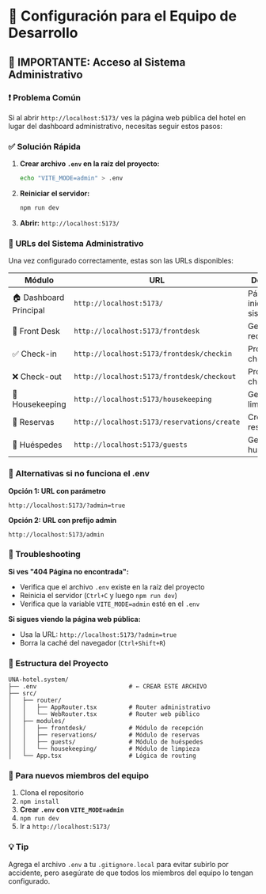 # 🔧 Configuración para el Equipo de Desarrollo

## 🚨 IMPORTANTE: Acceso al Sistema Administrativo

### ❗ Problema Común
Si al abrir `http://localhost:5173/` ves la página web pública del hotel en lugar del dashboard administrativo, necesitas seguir estos pasos:

### ✅ Solución Rápida

1. **Crear archivo `.env` en la raíz del proyecto:**
   ```bash
   echo "VITE_MODE=admin" > .env
   ```

2. **Reiniciar el servidor:**
   ```bash
   npm run dev
   ```

3. **Abrir:** `http://localhost:5173/`

### 🎯 URLs del Sistema Administrativo

Una vez configurado correctamente, estas son las URLs disponibles:

| Módulo | URL | Descripción |
|--------|-----|-------------|
| 🏠 Dashboard Principal | `http://localhost:5173/` | Página de inicio del sistema |
| 🏢 Front Desk | `http://localhost:5173/frontdesk` | Gestión de recepción |
| ✅ Check-in | `http://localhost:5173/frontdesk/checkin` | Proceso de check-in |
| ❌ Check-out | `http://localhost:5173/frontdesk/checkout` | Proceso de check-out |
| 🧹 Housekeeping | `http://localhost:5173/housekeeping` | Gestión de limpieza |
| 📅 Reservas | `http://localhost:5173/reservations/create` | Crear reservaciones |
| 👥 Huéspedes | `http://localhost:5173/guests` | Gestión de huéspedes |

### 🔄 Alternativas si no funciona el .env

**Opción 1: URL con parámetro**
```
http://localhost:5173/?admin=true
```

**Opción 2: URL con prefijo admin**
```
http://localhost:5173/admin
```

### 🐛 Troubleshooting

**Si ves "404 Página no encontrada":**
- Verifica que el archivo `.env` existe en la raíz del proyecto
- Reinicia el servidor (`Ctrl+C` y luego `npm run dev`)
- Verifica que la variable `VITE_MODE=admin` esté en el `.env`

**Si sigues viendo la página web pública:**
- Usa la URL: `http://localhost:5173/?admin=true`
- Borra la caché del navegador (`Ctrl+Shift+R`)

### 📁 Estructura del Proyecto

```
UNA-hotel.system/
├── .env                          # ← CREAR ESTE ARCHIVO
├── src/
│   ├── router/
│   │   ├── AppRouter.tsx         # Router administrativo
│   │   └── WebRouter.tsx         # Router web público
│   ├── modules/
│   │   ├── frontdesk/            # Módulo de recepción
│   │   ├── reservations/         # Módulo de reservas
│   │   ├── guests/               # Módulo de huéspedes
│   │   └── housekeeping/         # Módulo de limpieza
│   └── App.tsx                   # Lógica de routing
```

### 👥 Para nuevos miembros del equipo

1. Clona el repositorio
2. `npm install`
3. **Crear `.env` con `VITE_MODE=admin`**
4. `npm run dev`
5. Ir a `http://localhost:5173/`

### 💡 Tip
Agrega el archivo `.env` a tu `.gitignore.local` para evitar subirlo por accidente, pero asegúrate de que todos los miembros del equipo lo tengan configurado.
